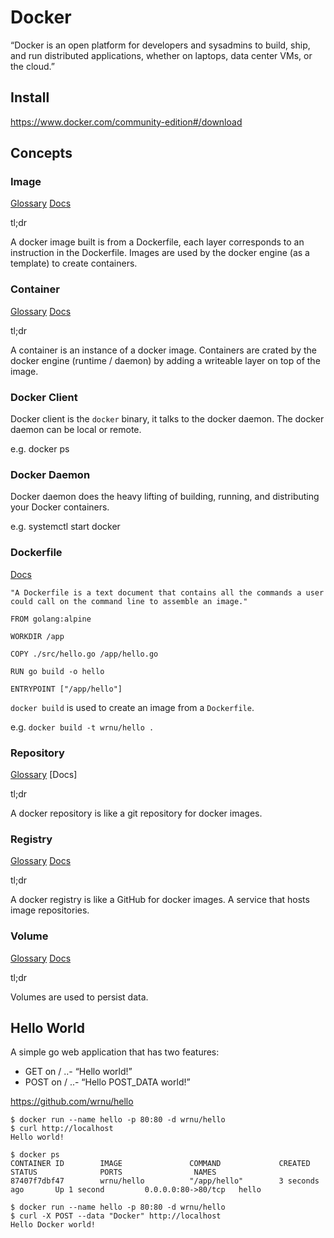 # Docker
“Docker is an open platform for developers and sysadmins to build, ship, and run distributed applications, whether on laptops, data center VMs, or the cloud.”

## Install
https://www.docker.com/community-edition#/download

## Concepts

### Image
[Glossary](https://docs.docker.com/glossary/?term=image)
[Docs](https://docs.docker.com/engine/userguide/storagedriver/imagesandcontainers/#images-and-layers)

tl;dr

A docker image built is from a Dockerfile, each layer corresponds to an instruction in the Dockerfile. Images are used by the docker engine (as a template) to create containers.

### Container
[Glossary](https://docs.docker.com/glossary/?term=container)
[Docs](https://docs.docker.com/engine/userguide/storagedriver/imagesandcontainers/#container-and-layers)

tl;dr

A container is an instance of a docker image. Containers are crated by the docker engine (runtime / daemon) by adding a writeable layer on top of the image.

### Docker Client
Docker client is the `docker` binary, it talks to the docker daemon. The docker daemon can be local or remote.

e.g. docker ps

### Docker Daemon
Docker daemon does the heavy lifting of building, running, and distributing your Docker containers.

e.g. systemctl start docker

### Dockerfile
[Docs](https://docs.docker.com/engine/reference/builder/)

```
"A Dockerfile is a text document that contains all the commands a user could call on the command line to assemble an image."
```

```
FROM golang:alpine

WORKDIR /app

COPY ./src/hello.go /app/hello.go

RUN go build -o hello

ENTRYPOINT ["/app/hello"]
```

`docker build` is used to create an image from a `Dockerfile`.

e.g. `docker build -t wrnu/hello .`

### Repository
[Glossary](https://docs.docker.com/glossary/?term=repository)
[Docs]

tl;dr

A docker repository is like a git repository for docker images.

### Registry
[Glossary](https://docs.docker.com/glossary/?term=registry)
[Docs](https://docs.docker.com/registry/)

tl;dr

A docker registry is like a GitHub for docker images. A service that hosts image repositories.

### Volume
[Glossary](https://docs.docker.com/glossary/?term=volume)
[Docs](https://docs.docker.com/engine/tutorials/dockervolumes/)

tl;dr

Volumes are used to persist data.

## Hello World

A simple go web application that has two features:

- GET on /
..- “Hello world!”
- POST on /
..- “Hello POST_DATA world!”

https://github.com/wrnu/hello

```
$ docker run --name hello -p 80:80 -d wrnu/hello
$ curl http://localhost
Hello world!

$ docker ps
CONTAINER ID        IMAGE               COMMAND             CREATED             STATUS              PORTS                NAMES
87407f7dbf47        wrnu/hello          "/app/hello"        3 seconds ago       Up 1 second         0.0.0.0:80->80/tcp   hello

$ docker run --name hello -p 80:80 -d wrnu/hello
$ curl -X POST --data "Docker" http://localhost
Hello Docker world!
```
